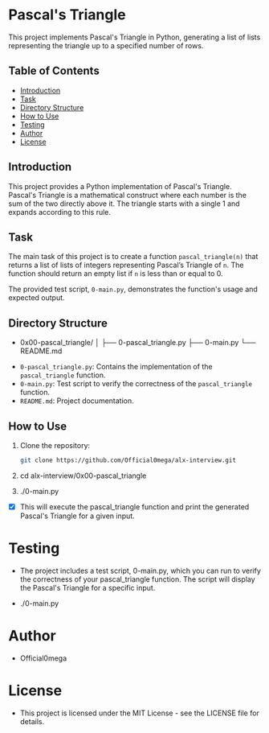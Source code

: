 # Pascal's Triangle

This project implements Pascal's Triangle in Python, generating a list of lists representing the triangle up to a specified number of rows.

## Table of Contents

- [Introduction](#introduction)
- [Task](#task)
- [Directory Structure](#directory-structure)
- [How to Use](#how-to-use)
- [Testing](#testing)
- [Author](#author)
- [License](#license)

## Introduction

This project provides a Python implementation of Pascal's Triangle. Pascal's Triangle is a mathematical construct where each number is the sum of the two directly above it. The triangle starts with a single 1 and expands according to this rule.

## Task

The main task of this project is to create a function `pascal_triangle(n)` that returns a list of lists of integers representing Pascal’s Triangle of `n`. The function should return an empty list if `n` is less than or equal to 0.

The provided test script, `0-main.py`, demonstrates the function's usage and expected output.

## Directory Structure
* 0x00-pascal_triangle/
│
├── 0-pascal_triangle.py
├── 0-main.py
└── README.md


- `0-pascal_triangle.py`: Contains the implementation of the `pascal_triangle` function.
- `0-main.py`: Test script to verify the correctness of the `pascal_triangle` function.
- `README.md`: Project documentation.

## How to Use

1. Clone the repository:

   ```bash
   git clone https://github.com/Official0mega/alx-interview.git
   ```
2. cd alx-interview/0x00-pascal_triangle

3. ./0-main.py

- [x] This will execute the pascal_triangle function and print the generated Pascal's Triangle for a given input.

# Testing
* The project includes a test script, 0-main.py, which you can run to verify the correctness of your pascal_triangle function. The script will display the Pascal's Triangle for a specific input.
+ ./0-main.py

# Author
* Official0mega

# License
* This project is licensed under the MIT License - see the LICENSE file for details.
